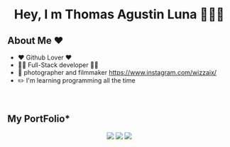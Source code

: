 <div align="center">
<h1 align="center">Hey, I m <B>Thomas Agustin Luna</B> 👋👋👋</h1>
</div>




## About Me ❤️

- ❤️ Github Lover ❤️
- 👨‍💻 Full-Stack developer 👨‍💻
- 🎥 photographer and filmmaker https://www.instagram.com/wizzaix/
- ✏️ I'm learning programming all the time
<br>

## My PortFolio*
<div align="center">

<img src="https://ibb.co/FzFxqvc">
<img src="https://ibb.co/Y2tPPF1">
<img src="https://ibb.co/svzT95g">

</div>



